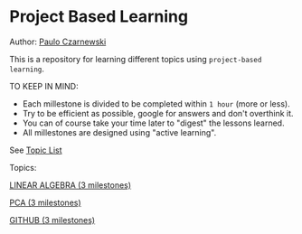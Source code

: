 # Project Based Learning
Author: [Paulo Czarnewski](https://czarnewski.github.io/czarnewski/index.html)

This is a repository for learning different topics using `project-based learning`.

TO KEEP IN MIND:

- Each millestone is divided to be completed within `1 hour` (more or less).
- Try to be efficient as possible, google for answers and don't overthink it.
- You can of course take your time later to "digest" the lessons learned.
- All millestones are designed using "active learning".


See [Topic List](milestones/topic_list.md)


Topics:

[LINEAR ALGEBRA (3 milestones)](milestones/pca.md)

[PCA (3 milestones)](milestones/pca.md)

[GITHUB (3 milestones)](milestones/pca.md)
